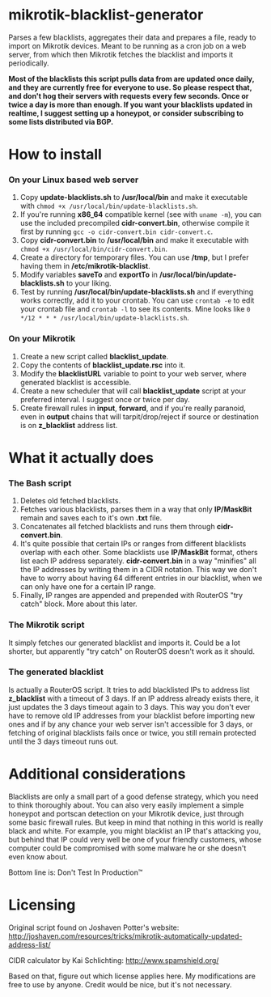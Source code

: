 # mikrotik-blacklist-generator
Parses a few blacklists, aggregates their data and prepares a file, ready to import on Mikrotik devices. Meant to be running as a cron job on a web server, from which then Mikrotik fetches the blacklist and imports it periodically.

**Most of the blacklists this script pulls data from are updated once daily, and they are currently free for everyone to use. So please respect that, and don't hog their servers with requests every few seconds. Once or twice a day is more than enough. If you want your blacklists updated in realtime, I suggest setting up a honeypot, or consider subscribing to some lists distributed via BGP.**

# How to install

### On your Linux based web server
1. Copy **update-blacklists.sh** to **/usr/local/bin** and make it executable with `chmod +x /usr/local/bin/update-blacklists.sh`.
2. If you're running **x86_64** compatible kernel (see with `uname -m`), you can use the included precompiled **cidr-convert.bin**, otherwise compile it first by running `gcc -o cidr-convert.bin cidr-convert.c`.
3. Copy **cidr-convert.bin** to **/usr/local/bin** and make it executable with `chmod +x /usr/local/bin/cidr-convert.bin`.
4. Create a directory for temporary files. You can use **/tmp**, but I prefer having them in **/etc/mikrotik-blacklist**.
5. Modify variables **saveTo** and **exportTo** in **/usr/local/bin/update-blacklists.sh** to your liking.
6. Test by running **/usr/local/bin/update-blacklists.sh** and if everything works correctly, add it to your crontab. You can use `crontab -e` to edit your crontab file and `crontab -l` to see its contents. Mine looks like `0 */12 * * * /usr/local/bin/update-blacklists.sh`.

### On your Mikrotik
1. Create a new script called **blacklist_update**.
2. Copy the contents of **blacklist_update.rsc** into it.
3. Modify the **blacklistURL** variable to point to your web server, where generated blacklist is accessible.
3. Create a new scheduler that will call **blacklist_update** script at your preferred interval. I suggest once or twice per day.
4. Create firewall rules in **input**, **forward**, and if you're really paranoid, even in **output** chains that will tarpit/drop/reject if source or destination is on **z_blacklist** address list.

# What it actually does

### The Bash script
1. Deletes old fetched blacklists.
2. Fetches various blacklists, parses them in a way that only **IP/MaskBit** remain and saves each to it's own **.txt** file.
3. Concatenates all fetched blacklists and runs them through **cidr-convert.bin**.
4. It's quite possible that certain IPs or ranges from different blacklists overlap with each other. Some blacklists use **IP/MaskBit** format, others list each IP address separately. **cidr-convert.bin** in a way "minifies" all the IP addresses by writing them in a CIDR notation. This way we don't have to worry about having 64 different entries in our blacklist, when we can only have one for a certain IP range.
5. Finally, IP ranges are appended and prepended with RouterOS "try catch" block. More about this later.

### The Mikrotik script
It simply fetches our generated blacklist and imports it. Could be a lot shorter, but apparently "try catch" on RouterOS doesn't work as it should.

### The generated blacklist
Is actually a RouterOS script. It tries to add blacklisted IPs to address list **z_blacklist** with a timeout of 3 days. If an IP address already exists there, it just updates the 3 days timeout again to 3 days. This way you don't ever have to remove old IP addresses from your blacklist before importing new ones and if by any chance your web server isn't accessible for 3 days, or fetching of original blacklists fails once or twice, you still remain protected until the 3 days timeout runs out.

# Additional considerations
Blacklists are only a small part of a good defense strategy, which you need to think thoroughly about. You can also very easily implement a simple honeypot and portscan detection on your Mikrotik device, just through some basic firewall rules. But keep in mind that nothing in this world is really black and white. For example, you might blacklist an IP that's attacking you, but behind that IP could very well be one of your friendly customers, whose computer could be compromised with some malware he or she doesn't even know about.

Bottom line is: Don't Test In Production™

# Licensing
Original script found on Joshaven Potter's website: http://joshaven.com/resources/tricks/mikrotik-automatically-updated-address-list/

CIDR calculator by Kai Schlichting: http://www.spamshield.org/

Based on that, figure out which license applies here. My modifications are free to use by anyone. Credit would be nice, but it's not necessary.
